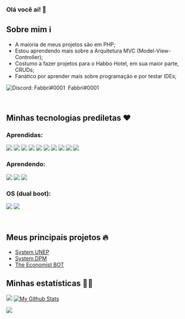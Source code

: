 ### Olá você aí! 👋

## Sobre mim ℹ️

- A maioria de meus projetos são em PHP;
- Estou aprendendo mais sobre a Arquitetura MVC (Model-View-Controller);
- Costumo a fazer projetos para o Habbo Hotel, em sua maior parte, CRUDs;
- Fanático por aprender mais sobre programação e por testar IDEs;


![Discord: Fabbri#0001](https://img.shields.io/badge/Discord-7289DA?style=for-the-badge&logo=discord&logoColor=white)&nbsp; Fabbri#0001

</br>

## Minhas tecnologias prediletas ♥️


### Aprendidas:

 ![](https://img.shields.io/badge/PHP-777BB4?style=for-the-badge&logo=php&logoColor=white)
 ![](https://img.shields.io/badge/JavaScript-F7DF1E?style=for-the-badge&logo=javascript&logoColor=black)
 ![](https://img.shields.io/badge/Node.js-43853D?style=for-the-badge&logo=node.js&logoColor=white)
 ![](https://img.shields.io/badge/Python-3776AB?style=for-the-badge&logo=python&logoColor=white)
 ![](https://img.shields.io/badge/C%23-239120?style=for-the-badge&logo=c-sharp&logoColor=white)
 ![](https://img.shields.io/badge/MySQL-00000F?style=for-the-badge&logo=mysql&logoColor=white)
 ![](https://img.shields.io/badge/Bootstrap-563D7C?style=for-the-badge&logo=bootstrap&logoColor=white)
 ![](https://img.shields.io/badge/HTML-239120?style=for-the-badge&logo=html5&logoColor=white)
 ![](https://img.shields.io/badge/CSS-239120?&style=for-the-badge&logo=css3&logoColor=white)
 ![](https://img.shields.io/badge/Bootstrap-563D7C?style=for-the-badge&logo=bootstrap&logoColor=white)
 
 
 ### Aprendendo:
 
 ![](https://img.shields.io/badge/Java-ED8B00?style=for-the-badge&logo=java&logoColor=white)
 ![](https://img.shields.io/badge/Kotlin-0095D5?&style=for-the-badge&logo=kotlin&logoColor=white)
 ![](https://img.shields.io/badge/Flutter-02569B?style=for-the-badge&logo=flutter&logoColor=white)
 
 ### OS (dual boot):
![](https://img.shields.io/badge/Windows-0078D6?style=for-the-badge&logo=windows&logoColor=white)
![](https://img.shields.io/badge/Linux_Mint-87CF3E?style=for-the-badge&logo=linux-mint&logoColor=white)

 
</br>
 
## Meus principais projetos 🔥

- [System UNEP](https://github.com/the1scient/system-unep)
- [System DPM](https://github.com/the1scient/system-dpm)
- [The Economist BOT](https://github.com/the1scient/the-economist)


## Minhas estatísticas 👨‍🏫

![](https://github-readme-stats.vercel.app/api/top-langs/?username=the1scient&theme=chartreuse-dark&langs_count=8&hide=html&style=compact&custom_title=Linguagens%20mais%20usadas)
[![My Github Stats](https://github-readme-stats.vercel.app/api?username=the1scient&theme=chartreuse-dark&custom_title=Meus%20status&locale=pt-br)](https://github.com/the1scient/)



![](https://komarev.com/ghpvc/?username=the1scient&color=red&style=plastic)
